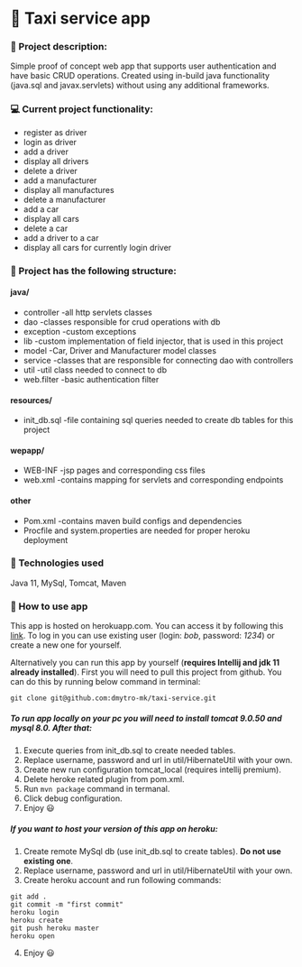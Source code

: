 # 🚕 Taxi service app

### 📄 Project description:

Simple proof of concept web app that supports user authentication and have basic CRUD operations. Created using in-build java functionality (java.sql and javax.servlets) without using any additional frameworks.

### 💻 Current project functionality:

- register as driver
- login as driver
- add a driver
- display all drivers
- delete a driver
- add a manufacturer
- display all manufactures
- delete a manufacturer
- add a car
- display all cars
- delete a car
- add a driver to a car
- display all cars for currently login driver

### 📂 Project has the following structure:

#### java/

- controller -all http servlets classes
- dao -classes responsible for crud operations with db
- exception -custom exceptions
- lib -custom implementation of field injector, that is used in this project
- model -Car, Driver and Manufacturer model classes
- service -classes that are responsible for connecting dao with controllers
- util -util class needed to connect to db
- web.filter -basic authentication filter

#### resources/
- init_db.sql -file containing sql queries needed to create db tables for this project

#### wepapp/
- WEB-INF -jsp pages and corresponding css files
- web.xml -contains mapping for servlets and corresponding endpoints

#### other
- Pom.xml -contains maven build configs and dependencies
- Procfile and system.properties are needed for proper heroku deployment

### 🔨 Technologies used

Java 11, MySql, Tomcat, Maven

### 🔮 How to use app

This app is hosted on herokuapp.com. You can access it by following this [link](https://enigmatic-dawn-28719.herokuapp.com/login).
To log in you can use existing user (login: _bob_, password: _1234_) or create a new one for yourself.

Alternatively you can run this app by yourself (**requires Intellij and jdk 11 already installed**). First you will need to pull this project from github. You can do this by running below command in terminal:
```
git clone git@github.com:dmytro-mk/taxi-service.git
```
##### To run app locally on your pc you will need to install tomcat 9.0.50 and mysql 8.0. After that:

1. Execute queries from init_db.sql to create needed tables.
2. Replace username, password and url in util/HibernateUtil with your own.
3. Create new run configuration tomcat_local (requires intellij premium).
4. Delete heroke related plugin from pom.xml.
5. Run ```mvn package``` command in termanal.
6. Click debug configuration.
7. Enjoy :smiley:

##### If you want to host your version of this app on heroku:
1. Create remote MySql db (use init_db.sql to create tables). **Do not use existing one**.
2. Replace username, password and url in util/HibernateUtil with your own.
3. Create heroku account and run following commands:
```
git add .
git commit -m "first commit"
heroku login
heroku create
git push heroku master
heroku open
```
4. Enjoy :smiley:

















